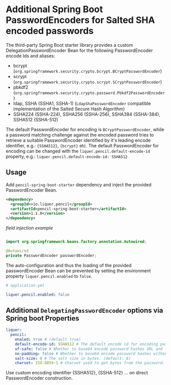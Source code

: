 # Additional Spring Boot PasswordEncoders for Salted SHA encoded passwords

The third-party Spring Boot starter library provides a custom DelegationPasswordEncoder Bean 
for the following PasswordEncoder encode Ids and aliases:

- bcrypt (`org.springframework.security.crypto.bcrypt.BCryptPasswordEncoder`)
- scrypt (`org.springframework.security.crypto.scrypt.SCryptPasswordEncoder`)
- pbkdf2 (`org.springframework.security.crypto.password.Pbkdf2PasswordEncoder`)
- ldap, SSHA (SSHA1, SSHA-1) (`LdapShaPasswordEncoder` compatible implementation of the Salted Secure Hash Algorithm)
- SSHA224 (SSHA-224), SSHA256 (SSHA-256), SSHA384 (SSHA-384), SSHA512 (SSHA-512)

The default PasswordEncoder for encoding is `BCryptPasswordEncoder`, 
while a password matching challenge against the encoded password tries to retrieve 
a suitable PasswordEncoder identified by it's leading encode identifier, e.g.: `{SSHA512}`, `{bcrypt}` etc.
The default PasswordEncoder for encoding can be changed with the `liquer.pencil.default-encode-id` property, e.g.:
`liquer.pencil.default-encode-id: SSHA512`

## Usage

Add `pencil-spring-boot-starter` dependency and inject the provided PasswordEncoder Bean.

```xml
<dependency>
  <groupId>>io.liquer.pencil</groupId>
  <artifactId>pencil-spring-boot-starter</artifactId>
  <version>1.1.0</version>
</dependency>
```

_field injection example_
```java

import org.springframework.beans.factory.annotation.Autowired;

@Autowired
private PasswordEncoder passwordEncoder;

```

The auto-configuration and thus the loading of the provided passwordEncoder Bean 
can be prevented by setting the environment property `liquer.pencil.enabled` to `false`.

```yaml
# application.yml

liquer.pencil.enabled: false

```

## Additional `DelegatingPasswordEncoder` options via Spring boot Properties 

```yaml
liquer:
  pencil:
    enaled: true # (default true)
    default-encode-id: SSHA512 # The default encode id for encoding passwords. (default: bcrypt)
    uf-safe: false # Whether to base64 encode password hashes URL and file safe. (default: false)
    no-padding: false # Whether to base64 encode password hashes without padding. (default: false)
    salt-size: 8 # The salt size in bytes. (default: 8)
    charset: ISO-8859-1 # Charset used to get bytes from the password. (default: UTF-8)
```

Use custom encoding identifier {SSHA512}, {SSHA-512} ... on direct PasswordEncoder construction.
